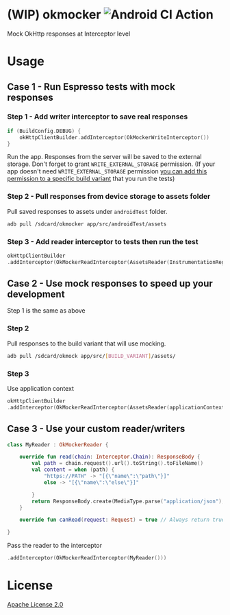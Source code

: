 # (WIP) okmocker ![Android CI Action](https://github.com/faruktoptas/okmocker/workflows/Android%20CI/badge.svg)

Mock OkHttp responses at Interceptor level

# Usage

## Case 1 - Run Espresso tests with mock responses
### Step 1 - Add writer interceptor to save real responses
```kotlin
if (BuildConfig.DEBUG) {
    okHttpClientBuilder.addInterceptor(OkMockerWriteInterceptor())
}
```
Run the app. Responses from the server will be saved to the external storage. Don't forget to grant `WRITE_EXTERNAL_STORAGE` permission. (If your app doesn't need `WRITE_EXTERNAL_STORAGE` permission [you can add this permission to a specific build variant](https://medium.com/android-bits/implement-build-variant-specific-permissions-a330540871b0) that you run the tests)

### Step 2 - Pull responses from device storage to assets folder
Pull saved responses to assets under `androidTest` folder.
```bash
adb pull /sdcard/okmocker app/src/androidTest/assets
```

### Step 3 - Add reader interceptor to tests then run the test
```kotlin
okHttpClientBuilder
.addInterceptor(OkMockerReadInterceptor(AssetsReader(InstrumentationRegistry.getContext().assets)))
```

## Case 2 - Use mock responses to speed up your development
Step 1 is the same as above
 
### Step 2 
Pull responses to the build variant that will use mocking.
```bash
adb pull /sdcard/okmock app/src/[BUILD_VARIANT]/assets/
````
### Step 3
Use application context
```kotlin
okHttpClientBuilder
.addInterceptor(OkMockerReadInterceptor(AssetsReader(applicationContext.assets)))
```

## Case 3 - Use your custom reader/writers
```kotlin
class MyReader : OkMockerReader {

    override fun read(chain: Interceptor.Chain): ResponseBody {
        val path = chain.request().url().toString().toFileName()
        val content = when (path) {
            "https://PATH" -> "[{\"name\":\"path\"}]"
            else -> "[{\"name\":\"else\"}]"

        }
        return ResponseBody.create(MediaType.parse("application/json"), content)
    }

    override fun canRead(request: Request) = true // Always return true

}
```

Pass the reader to the interceptor

```kotlin
.addInterceptor(OkMockerReadInterceptor(MyReader()))
```

# License
[Apache License 2.0](https://github.com/faruktoptas/okmocker/blob/master/LICENSE)
